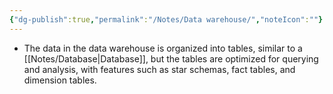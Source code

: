 ```yaml
---
{"dg-publish":true,"permalink":"/Notes/Data warehouse/","noteIcon":""}
---
```


- The data in the data warehouse is organized into tables, similar to a [[Notes/Database\|Database]], but the tables are optimized for querying and analysis, with features such as star schemas, fact tables, and dimension tables.